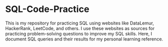 # SQL-Code-Practice

This is my repository for practicing SQL using websites like DataLemur, HackerRank, LeetCode, and others. I use these websites as sources for practicing problem-solving questions to improve my SQL skills. Here, I document SQL queries and their results for my personal learning reference.
